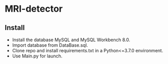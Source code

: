 # MRI-detector
## Install
- Install the database MySQL and MySQL Workbench 8.0. 
- Import database from DataBase.sql.
- Clone repo and install requirements.txt in a Python<=3.7.0 environment. 
- Use Main.py for launch.
